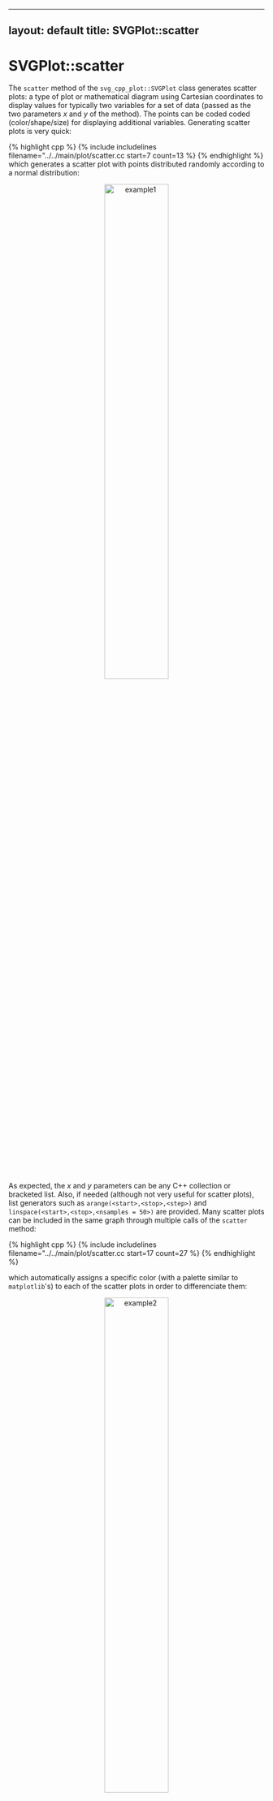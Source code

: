 ---------------------------------------------------
layout: default
title: SVGPlot::scatter
---------------------------------------------------

# SVGPlot::scatter

The `scatter` method of the `svg_cpp_plot::SVGPlot` class generates scatter plots: a type of plot or mathematical diagram using Cartesian coordinates to display values for typically two variables for a set of data (passed as the two parameters *x* and *y* of the method). The points can be coded coded (color/shape/size) for displaying additional variables. Generating scatter plots is very quick:

{% highlight cpp %}
{% include includelines filename="../../main/plot/scatter.cc start=7 count=13 %}
{% endhighlight %}
which generates a scatter plot with points distributed randomly according to a normal distribution:

<div style="text-align:center"><img 
 src="./scatter/example1.svg" alt="example1" width="50%" /></div>
	
As expected, the *x* and *y* parameters can be any C++ collection or bracketed list. Also, if needed (although not very useful for scatter plots), list generators such as `arange(<start>,<stop>,<step>)` and `linspace(<start>,<stop>,<nsamples = 50>)` are provided. Many scatter plots can be included in the same graph through multiple calls of the `scatter` method:

{% highlight cpp %}
{% include includelines filename="../../main/plot/scatter.cc start=17 count=27 %}
{% endhighlight %}

which automatically assigns a specific color (with a palette similar to `matplotlib`'s) to each of the scatter plots in order to differenciate them:


<div style="text-align:center"><img 
 src="./scatter/example2.svg" alt="example2" width="50%" /></div>
 
## Formatting

The appearance of a scatter plot can be setup in multiple ways through named parameters (which are represented as methods):

- `s(<float>)`: The marker size in points
- `c(<color>)`: Marker color, which can be a named color (`svg_cpp_plot::red`), a RGB color (`svg_cpp_plot::rgb(0.2,0.8,0.2)`), a HSV color (`svg_cpp_plot::hsv(0,1,1)`) or a string that represents a color, either named colors `"magenta"`, color URLs `"#FF00EE"` or single char colors (```r```  red, ```g```  green, ```b```  blue, ```c``` cyan, ```m``` magenta, ```y```  yellow, ```k```  black, ```w``` white).
- `edgecolors(<color>)`: The color of the edge of the marker, which can be again any color as in the `c(<color>)` named parameter.
- `linewidths(<float>)`: The width of the edge line of the marker.
- `alpha(<float>)`: Transparency of the markers from *0* (totally transparent, invisible) to *100* (totally opaque, default value).

These are illustrated here:

{% highlight cpp %}
{% include includelines filename="../../main/plot/scatter.cc start=32 count=40 %}
{% endhighlight %}

which generates

<div style="text-align:center"><img 
 src="./scatter/example3.svg" alt="example3" width="50%" /></div>
 
The shape of the marker can be defined by the `marker(<string>)` named parameter. There are multiple enabled options for marker shapes, as illustrated in the following code:

{% highlight cpp %}
{% include includelines filename="../../main/plot/scatter.cc start=45 count=52 %}
{% endhighlight %}

generates a visualization of all the available marker shapes:

<div style="text-align:center"><img 
 src="./scatter/example4.svg" alt="example4" width="100%" /></div>

## Additional variables

Additional variables can be visualized by modifying each marker's color through the `c(<sequence>)` named parameter, when passing a sequence (C++ collection) of floating point values. The mapping to RGB values is done (like in Matplotlib) through a color map, where the maximum and minimum labeled values are calculated automatically from the data so there is no clamping. It is possible, however, to specifically set those clamping values through the `vmin(<float>)` and `vmax(<float>)` named parameters (represented in C++ as methods). Furthermore, the color map can be specified through the `cmap(<string>)` named parameter. The following color maps are available:

<div style="text-align:center"><img 
 src="./imshow/example10.svg" alt="example10" width="100%" /></div>

The following example illustrates three different color maps for the same set of values:

```cpp
std::mt19937 gen{1}; //Fixed seed
std::uniform_real_distribution<float> d(0,1);
std::list<float> x,y, value;
for (int i=0;i<10;++i) for (int j=0;j<10;++j) for (int s=0;s<3;++s) {
    x.push_back(i+d(gen)); y.push_back(j+d(gen)); value.push_back(sqrt((x.back()-5.0f)*(x.back()-5.0f)+(y.back()-5.0f)*(y.back()-5.0f)));
}
svg_cpp_plot::SVGPlot plt; int p = 0;
for (auto cmap : {"grayscale","viridis","plasma"})
    plt.subplot(1,3,p++).figsize({200,200}).scatter(x,y).c(value).cmap(cmap);
plt.savefig("../doc/svgplot/scatter/example5.svg");
```

which generates

<div style="text-align:center"><img 
 src="./scatter/example5.svg" alt="example5" width="100%" /></div>

It is also possible not only to set values through a sequence of floating point numbers in `c(<sequence>)` but also specific colors through a sequence of RGB tuples, as illustrated in the following code:

```cpp
svg_cpp_plot::SVGPlot plt;
plt.scatter({0,0,0},{0,2,4}).c({{0,1,0.25},{1.0,0.75,0},{0.75,0.25,0.25}});
plt.figsize({10,25}).axis({-2,2,-2,6}).xticks({}).yticks({}).linewidth(0);
plt.savefig("../doc/svgplot/scatter/example6.svg");
```

which generates:

<div style="text-align:center"><img 
 src="./scatter/example6.svg" alt="example6" width="20%" /></div>
 
In this case the parameters `cmap`, `vmin` and `vmax` will just be ignored.

Actually, multiple variables can be defined: in scatter plots, most named parameters that define appearance can be translated into a sequence, enabling new ways of showing information through the markers size (`s`) and border width (`linewidth`). The following illustrates different sizes for the same scatter plot:

```cpp
svg_cpp_plot::SVGPlot plt;
plt.scatter({0,0,0},{0,2,3.5}).s({4,3,2});
plt.scatter({0},{3.4}).s(0.4).marker("v");
plt.scatter({-0.3,0.3,-0.3,-0.1,0.1,0.3},{3.8,3.8,3.2,3.2,3.2,3.2}).s({0.4,0.4,0.3,0.2,0.2,0.3}).marker("+");
plt.figsize({10,25}).axis({-2,2,-2,5}).xticks({}).yticks({}).linewidth(0);
plt.savefig("../doc/svgplot/scatter/example7.svg");
```

yielding

<div style="text-align:center"><img 
 src="./scatter/example7.svg" alt="example7" width="20%" /></div>



